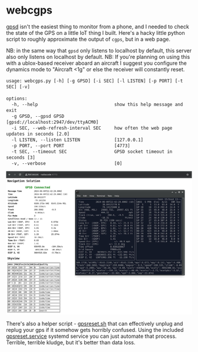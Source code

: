 # webcgps

[gpsd](https://gpsd.io) isn't the easiest thing to monitor from a phone, and I needed to check the state of the GPS on a little IoT thing I built.
Here's a hacky little python script to roughly approximate the output of `cgps`, but in a web page.

NB: in the same way that `gpsd` only listens to localhost by default, this server also only listens on localhost by default.
NB: If you're planning on using this with a ublox-based receiver aboard an aircraft I suggest you configure the dynamics mode to "Aircraft <1g" or else the receiver will constantly reset.

```
usage: webcgps.py [-h] [-g GPSD] [-i SEC] [-l LISTEN] [-p PORT] [-t SEC] [-v]

options:
  -h, --help                             show this help message and exit
  -g GPSD, --gpsd GPSD                   [gpsd://localhost:2947/dev/ttyACM0]
  -i SEC, --web-refresh-interval SEC     how often the web page updates in seconds [2.0]
  -l LISTEN, --listen LISTEN             [127.0.0.1]
  -p PORT, --port PORT                   [4773]
  -t SEC, --timeout SEC                  GPSD socket timeout in seconds [3]
  -v, --verbose                          [0]
```

![Web GPS vs curses cgps](webcgps_vs_cgps.jpg?raw=true "WebGPS comparison")

There's also a helper script - [gpsreset.sh](gpsreset.sh) that can effectively
unplug and replug your gps if it somehow gets horribly confused. Using the included
[gpsreset.service](gpsreset.service) systemd service you can just automate that
process. Terrible, terrible kludge, but it's better than data loss.